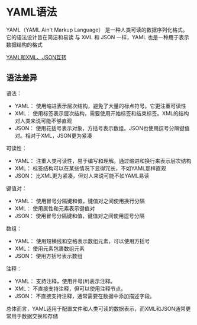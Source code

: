 # YAML语法

YAML（YAML Ain't Markup Language）
是一种人类可读的数据序列化格式。它的语法设计旨在简洁和易读
与 XML 和 JSON 一样，YAML 也是一种用于表示数据结构的格式

[YAML和XML、JSON互转](https://codebeautify.org/yaml-to-json-xml-csv)

## 语法差异

语法：

- YAML： 使用缩进表示层次结构，避免了大量的标点符号。它更注重可读性
- XML： 使用标签表示层次结构，需要使用开始标签和结束标签。XML的结构对人类来说可能不够直观
- JSON： 使用花括号表示对象，方括号表示数组。JSON也使用逗号分隔键值对。相对于XML，JSON更为紧凑

可读性：

- YAML： 注重人类可读性，易于编写和理解。通过缩进和换行来表示层次结构
- XML： 标签结构可以在某些情况下显得冗长，不如YAML那样直观
- JSON： 比XML更为紧凑，但对人来说可能不如YAML易读

键值对：

- YAML： 使用冒号分隔键和值，键值对之间使用换行分隔
- XML： 使用属性和元素表示键值对
- JSON： 使用冒号分隔键和值，键值对之间使用逗号分隔

数组：

- YAML： 使用短横线和空格表示数组元素，可以使用方括号
- XML： 使用元素包裹数组元素
- JSON： 使用方括号表示数组

注释：

- YAML： 支持注释，使用井号(#)表示注释。
- XML： 不直接支持注释，但可以使用注释节点。
- JSON： 不直接支持注释，通常需要在数据中添加描述字段。

总体而言，YAML适用于配置文件和人类可读的数据表示，而XML和JSON通常更常用于数据交换和存储
